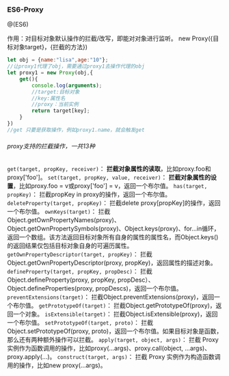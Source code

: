 ### ES6-Proxy

@(ES6)

作用：对目标对象默认操作的拦截/改写，即能对对象进行监听。
new Proxy({目标对象target}，{拦截的方法})
```javascript
let obj = {name:"lisa",age:"10"};
//让proxy1代理了obj，需要通过proxy1去操作代理的obj
let proxy1 = new Proxy(obj,{
	get(){
		console.log(arguments);
		//target:目标对象
		//key:属性名
		//proxy：当前实例
		return target[key];
	}
})
//get 只要是获取操作，例如proxy1.name，就会触发get
```
###### proxy支持的拦截操作，一共13种

`get(target, propKey, receiver)`：
**拦截对象属性的读取**，比如proxy.foo和proxy['foo']。
`set(target, propKey, value, receiver)`：
**拦截对象属性的设置**，比如proxy.foo = v或proxy['foo'] = v，返回一个布尔值。
`has(target, propKey)`：
拦截propKey in proxy的操作，返回一个布尔值。
`deleteProperty(target, propKey)`：
拦截delete proxy[propKey]的操作，返回一个布尔值。
`ownKeys(target)`：
拦截Object.getOwnPropertyNames(proxy)、Object.getOwnPropertySymbols(proxy)、Object.keys(proxy)、for...in循环，返回一个数组。该方法返回目标对象所有自身的属性的属性名，而Object.keys()的返回结果仅包括目标对象自身的可遍历属性。
`getOwnPropertyDescriptor(target, propKey)`：
拦截Object.getOwnPropertyDescriptor(proxy, propKey)，返回属性的描述对象。
`defineProperty(target, propKey, propDesc)`：
拦截Object.defineProperty(proxy, propKey, propDesc）、Object.defineProperties(proxy, propDescs)，返回一个布尔值。
`preventExtensions(target)`：
拦截Object.preventExtensions(proxy)，返回一个布尔值。
`getPrototypeOf(target)`：
拦截Object.getPrototypeOf(proxy)，返回一个对象。
`isExtensible(target)`：
拦截Object.isExtensible(proxy)，返回一个布尔值。
`setPrototypeOf(target, proto)`：
拦截Object.setPrototypeOf(proxy, proto)，返回一个布尔值。如果目标对象是函数，那么还有两种额外操作可以拦截。
`apply(target, object, args)`：
拦截 Proxy 实例作为函数调用的操作，比如proxy(...args)、proxy.call(object, ...args)、proxy.apply(...)。
`construct(target, args)`：
拦截 Proxy 实例作为构造函数调用的操作，比如new proxy(...args)。
